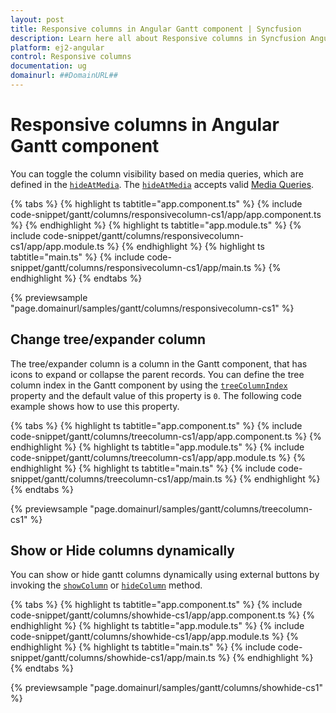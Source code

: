 ```yaml
---
layout: post
title: Responsive columns in Angular Gantt component | Syncfusion
description: Learn here all about Responsive columns in Syncfusion Angular Gantt component of Syncfusion Essential JS 2 and more.
platform: ej2-angular
control: Responsive columns 
documentation: ug
domainurl: ##DomainURL##
---
```


# Responsive columns in Angular Gantt component

You can toggle the column visibility based on media queries, which are defined in the [`hideAtMedia`](https://ej2.syncfusion.com/angular/documentation/api/gantt/column/#hideatmedia). The [`hideAtMedia`](https://ej2.syncfusion.com/angular/documentation/api/gantt/column/#hideatmedia) accepts valid [Media Queries]( http://cssmediaqueries.com/what-are-css-media-queries.html ).

{% tabs %}
{% highlight ts tabtitle="app.component.ts" %}
{% include code-snippet/gantt/columns/responsivecolumn-cs1/app/app.component.ts %}
{% endhighlight %}
{% highlight ts tabtitle="app.module.ts" %}
{% include code-snippet/gantt/columns/responsivecolumn-cs1/app/app.module.ts %}
{% endhighlight %}
{% highlight ts tabtitle="main.ts" %}
{% include code-snippet/gantt/columns/responsivecolumn-cs1/app/main.ts %}
{% endhighlight %}
{% endtabs %}
  
{% previewsample "page.domainurl/samples/gantt/columns/responsivecolumn-cs1" %}

## Change tree/expander column

The tree/expander column is a column in the Gantt component, that has icons to expand or collapse the parent records. You can define the tree column index in the Gantt component by using the [`treeColumnIndex`](https://ej2.syncfusion.com/angular/documentation/api/gantt/#treecolumnindex) property and the default value of this property is `0`. The following code example shows how to use this property.

{% tabs %}
{% highlight ts tabtitle="app.component.ts" %}
{% include code-snippet/gantt/columns/treecolumn-cs1/app/app.component.ts %}
{% endhighlight %}
{% highlight ts tabtitle="app.module.ts" %}
{% include code-snippet/gantt/columns/treecolumn-cs1/app/app.module.ts %}
{% endhighlight %}
{% highlight ts tabtitle="main.ts" %}
{% include code-snippet/gantt/columns/treecolumn-cs1/app/main.ts %}
{% endhighlight %}
{% endtabs %}
  
{% previewsample "page.domainurl/samples/gantt/columns/treecolumn-cs1" %}

## Show or Hide columns dynamically

You can show or hide gantt columns dynamically using external buttons by invoking the [`showColumn`](https://ej2.syncfusion.com/angular/documentation/api/gantt/#showcolumn) or [`hideColumn`](https://ej2.syncfusion.com/angular/documentation/api/gantt/#hidecolumn) method.

{% tabs %}
{% highlight ts tabtitle="app.component.ts" %}
{% include code-snippet/gantt/columns/showhide-cs1/app/app.component.ts %}
{% endhighlight %}
{% highlight ts tabtitle="app.module.ts" %}
{% include code-snippet/gantt/columns/showhide-cs1/app/app.module.ts %}
{% endhighlight %}
{% highlight ts tabtitle="main.ts" %}
{% include code-snippet/gantt/columns/showhide-cs1/app/main.ts %}
{% endhighlight %}
{% endtabs %}
  
{% previewsample "page.domainurl/samples/gantt/columns/showhide-cs1" %}